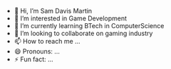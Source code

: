 - 👋 Hi, I’m Sam Davis Martin
- 👀 I’m interested in Game Development 
- 🌱 I’m currently learning BTech in ComputerScience
- 💞️ I’m looking to collaborate on gaming industry
- 📫 How to reach me ...
- 😄 Pronouns: ...
- ⚡ Fun fact: ...

<!---
samdavis007/samdavis007 is a ✨ special ✨ repository because its `README.md` (this file) appears on your GitHub profile.
You can click the Preview link to take a look at your changes.
--->
